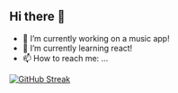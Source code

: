 ## Hi there 👋

- 🔭 I’m currently working on a music app!
- 🌱 I’m currently learning react!
- 📫 How to reach me: ...

<a href="https://git.io/streak-stats"><img src="https://streak-stats.demolab.com?user=stowe1&theme=dark" alt="GitHub Streak" /></a>
